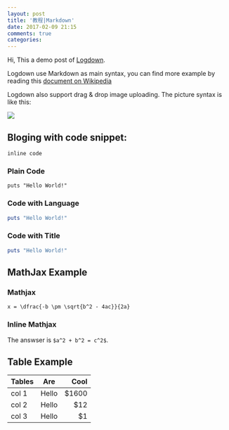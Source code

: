 ```yaml
---
layout: post
title: '教程|Markdown'
date: 2017-02-09 21:15
comments: true
categories:
---
```

Hi, This a demo post of [Logdown](http://logdown.com).

Logdown use Markdown as main syntax, you can find more example by reading this [document on Wikipedia](http://en.wikipedia.org/wiki/Markdown)

Logdown also support drag & drop image uploading. The picture syntax is like this:

![](http://logdown.com/images/logo.png)

## Bloging with code snippet:

`inline code`

### Plain Code

```
puts "Hello World!"
```

### Code with Language

```ruby
puts "Hello World!"
```

### Code with Title

```ruby hello_world.rb
puts "Hello World!"
```


## MathJax Example

### Mathjax

```mathjax
x = \dfrac{-b \pm \sqrt{b^2 - 4ac}}{2a}
```

### Inline Mathjax

The answser is `$a^2 + b^2 = c^2$`.

## Table Example

| Tables        | Are           | Cool  |
| ------------- |:-------------:| -----:|
| col 1         | Hello         | $1600 |
| col 2         | Hello         |   $12 |
| col 3         | Hello         |    $1 |
